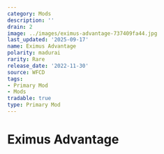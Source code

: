```yaml
---
category: Mods
description: ''
drain: 2
image: ../images/eximus-advantage-737409fa44.jpg
last_updated: '2025-09-17'
name: Eximus Advantage
polarity: madurai
rarity: Rare
release_date: '2022-11-30'
source: WFCD
tags:
- Primary Mod
- Mods
tradable: true
type: Primary Mod
---
```


# Eximus Advantage

